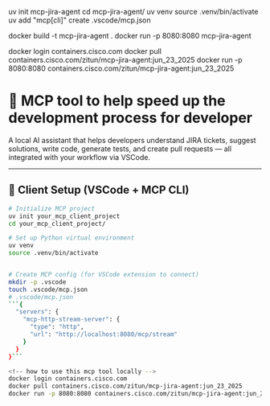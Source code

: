 <!-- mcp client repo prep -->
uv init mcp-jira-agent
cd mcp-jira-agent/
uv venv
source .venv/bin/activate
uv add "mcp[cli]"
create .vscode/mcp.json

<!-- mcp server build process -->
docker build -t mcp-jira-agent .
docker run -p 8080:8080 mcp-jira-agent

<!-- how to use this mcp tool locally -->
docker login containers.cisco.com
docker pull containers.cisco.com/zitun/mcp-jira-agent:jun_23_2025
docker run -p 8080:8080 containers.cisco.com/zitun/mcp-jira-agent:jun_23_2025

# 🧠 MCP tool to help speed up the development process for developer

A local AI assistant that helps developers understand JIRA tickets, suggest solutions, write code, generate tests, and create pull requests — all integrated with your workflow via VSCode.

---

## 🚀 Client Setup (VSCode + MCP CLI)

```bash
# Initialize MCP project
uv init your_mcp_client_project
cd your_mcp_client_project/

# Set up Python virtual environment
uv venv
source .venv/bin/activate


# Create MCP config (for VSCode extension to connect)
mkdir -p .vscode
touch .vscode/mcp.json
# .vscode/mcp.json
```{
  "servers": {
    "mcp-http-stream-server": {
      "type": "http",
      "url": "http://localhost:8080/mcp/stream"
    }
  }
}```

<!-- how to use this mcp tool locally -->
docker login containers.cisco.com
docker pull containers.cisco.com/zitun/mcp-jira-agent:jun_23_2025
docker run -p 8080:8080 containers.cisco.com/zitun/mcp-jira-agent:jun_23_2025


